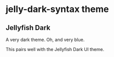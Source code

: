 # jelly-dark-syntax theme

## Jellyfish Dark

A very dark theme.
Oh, and very blue.


This pairs well with the Jellyfish Dark UI theme.
